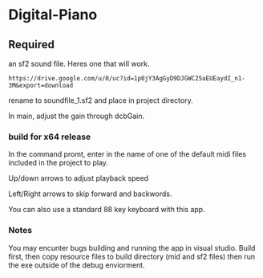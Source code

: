 # Digital-Piano

## Required
an sf2 sound file. Heres one that will work. 

	https://drive.google.com/u/0/uc?id=1p0jY3AgGyD9DJGWC25aEUEaydI_n1-3M&export=download

rename to soundfile_1.sf2 and place in project directory.

In main, adjust the gain through dcbGain.

### build for x64 release

In the command promt, enter in the name of one of the default midi files included in the project to play.

Up/down arrows to adjust playback speed

Left/Right arrows to skip forward and backwords.

You can also use a standard 88 key keyboard with this app.

### Notes

You may encunter bugs building and running the app in visual studio. Build first, then copy resource files to build directory (mid and sf2 files) then run the exe outside of the debug enviorment.
